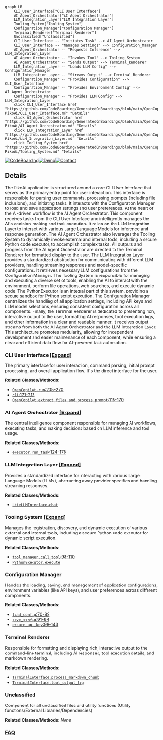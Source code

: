```mermaid
graph LR
    CLI_User_Interface["CLI User Interface"]
    AI_Agent_Orchestrator["AI Agent Orchestrator"]
    LLM_Integration_Layer["LLM Integration Layer"]
    Tooling_System["Tooling System"]
    Configuration_Manager["Configuration Manager"]
    Terminal_Renderer["Terminal Renderer"]
    Unclassified["Unclassified"]
    CLI_User_Interface -- "Initiates Task" --> AI_Agent_Orchestrator
    CLI_User_Interface -- "Manages Settings" --> Configuration_Manager
    AI_Agent_Orchestrator -- "Requests Inference" --> LLM_Integration_Layer
    AI_Agent_Orchestrator -- "Invokes Tool" --> Tooling_System
    AI_Agent_Orchestrator -- "Sends Output" --> Terminal_Renderer
    LLM_Integration_Layer -- "Loads LLM Config" --> Configuration_Manager
    LLM_Integration_Layer -- "Streams Output" --> Terminal_Renderer
    Configuration_Manager -- "Provides Configuration" --> CLI_User_Interface
    Configuration_Manager -- "Provides Environment Config" --> AI_Agent_Orchestrator
    Configuration_Manager -- "Provides LLM Config" --> LLM_Integration_Layer
    click CLI_User_Interface href "https://github.com/CodeBoarding/GeneratedOnBoardings/blob/main/OpenCopilot-PikoAi/CLI_User_Interface.md" "Details"
    click AI_Agent_Orchestrator href "https://github.com/CodeBoarding/GeneratedOnBoardings/blob/main/OpenCopilot-PikoAi/AI_Agent_Orchestrator.md" "Details"
    click LLM_Integration_Layer href "https://github.com/CodeBoarding/GeneratedOnBoardings/blob/main/OpenCopilot-PikoAi/LLM_Integration_Layer.md" "Details"
    click Tooling_System href "https://github.com/CodeBoarding/GeneratedOnBoardings/blob/main/OpenCopilot-PikoAi/Tooling_System.md" "Details"
```

[![CodeBoarding](https://img.shields.io/badge/Generated%20by-CodeBoarding-9cf?style=flat-square)](https://github.com/CodeBoarding/CodeBoarding)[![Demo](https://img.shields.io/badge/Try%20our-Demo-blue?style=flat-square)](https://www.codeboarding.org/diagrams)[![Contact](https://img.shields.io/badge/Contact%20us%20-%20contact@codeboarding.org-lightgrey?style=flat-square)](mailto:contact@codeboarding.org)

## Details

The PikoAi application is structured around a core CLI User Interface that serves as the primary entry point for user interaction. This interface is responsible for parsing user commands, processing prompts (including file inclusions), and initiating tasks. It interacts with the Configuration Manager to load and save application settings and user preferences. At the heart of the AI-driven workflow is the AI Agent Orchestrator. This component receives tasks from the CLI User Interface and intelligently manages the AI's decision-making and task execution. It relies on the LLM Integration Layer to interact with various Large Language Models for inference and response generation. The AI Agent Orchestrator also leverages the Tooling System to dynamically invoke external and internal tools, including a secure Python code executor, to accomplish complex tasks. All outputs and progress from the AI Agent Orchestrator are directed to the Terminal Renderer for formatted display to the user. The LLM Integration Layer provides a standardized abstraction for communicating with different LLM providers, handling streaming responses and model-specific configurations. It retrieves necessary LLM configurations from the Configuration Manager. The Tooling System is responsible for managing and executing a diverse set of tools, enabling the AI to interact with the environment, perform file operations, web searches, and execute dynamic code. The PythonExecutor is an integral part of this system, providing a secure sandbox for Python script execution. The Configuration Manager centralizes the handling of all application settings, including API keys and LLM model selections, ensuring consistent configuration across all components. Finally, the Terminal Renderer is dedicated to presenting rich, interactive output to the user, formatting AI responses, tool execution logs, and other information in a clear and readable manner. It receives output streams from both the AI Agent Orchestrator and the LLM Integration Layer. This architecture promotes modularity, allowing for independent development and easier maintenance of each component, while ensuring a clear and efficient data flow for AI-powered task automation.

### CLI User Interface [[Expand]](./CLI_User_Interface.md)
The primary interface for user interaction, command parsing, initial prompt processing, and overall application flow. It's the direct interface for the user.


**Related Classes/Methods**:

- <a href="https://github.com/nihaaaar22/OpenCopilot-PikoAi/blob/mainSrc/OpenCopilot.py#L205-L270" target="_blank" rel="noopener noreferrer">`OpenCopilot.run`:205-270</a>
- <a href="https://github.com/nihaaaar22/OpenCopilot-PikoAi/blob/mainSrc/cli.py#L171-L213" target="_blank" rel="noopener noreferrer">`cli`:171-213</a>
- <a href="https://github.com/nihaaaar22/OpenCopilot-PikoAi/blob/mainSrc/OpenCopilot.py#L115-L170" target="_blank" rel="noopener noreferrer">`OpenCopilot.extract_files_and_process_prompt`:115-170</a>


### AI Agent Orchestrator [[Expand]](./AI_Agent_Orchestrator.md)
The central intelligence component responsible for managing AI workflows, executing tasks, and making decisions based on LLM inference and tool usage.


**Related Classes/Methods**:

- <a href="https://github.com/nihaaaar22/OpenCopilot-PikoAi/blob/mainSrc/Agents/Executor/executor.py#L124-L178" target="_blank" rel="noopener noreferrer">`executor.run_task`:124-178</a>


### LLM Integration Layer [[Expand]](./LLM_Integration_Layer.md)
Provides a standardized interface for interacting with various Large Language Models (LLMs), abstracting away provider specifics and handling streaming responses.


**Related Classes/Methods**:

- <a href="https://github.com/nihaaaar22/OpenCopilot-PikoAi/blob/mainSrc/llm_interface/llm.py" target="_blank" rel="noopener noreferrer">`LiteLLMInterface.chat`</a>


### Tooling System [[Expand]](./Tooling_System.md)
Manages the registration, discovery, and dynamic execution of various external and internal tools, including a secure Python code executor for dynamic script execution.


**Related Classes/Methods**:

- <a href="https://github.com/nihaaaar22/OpenCopilot-PikoAi/blob/mainSrc/Tools/tool_manager.py#L98-L110" target="_blank" rel="noopener noreferrer">`tool_manager.call_tool`:98-110</a>
- <a href="https://github.com/nihaaaar22/OpenCopilot-PikoAi/blob/mainSrc/Env/python_executor.py" target="_blank" rel="noopener noreferrer">`PythonExecutor.execute`</a>


### Configuration Manager
Handles the loading, saving, and management of application configurations, environment variables (like API keys), and user preferences across different components.


**Related Classes/Methods**:

- <a href="https://github.com/nihaaaar22/OpenCopilot-PikoAi/blob/mainSrc/cli.py#L70-L89" target="_blank" rel="noopener noreferrer">`load_config`:70-89</a>
- <a href="https://github.com/nihaaaar22/OpenCopilot-PikoAi/blob/mainSrc/cli.py#L91-L94" target="_blank" rel="noopener noreferrer">`save_config`:91-94</a>
- <a href="https://github.com/nihaaaar22/OpenCopilot-PikoAi/blob/mainSrc/cli.py#L98-L143" target="_blank" rel="noopener noreferrer">`ensure_api_key`:98-143</a>


### Terminal Renderer
Responsible for formatting and displaying rich, interactive output to the command-line terminal, including AI responses, tool execution details, and markdown rendering.


**Related Classes/Methods**:

- <a href="https://github.com/nihaaaar22/OpenCopilot-PikoAi/blob/mainSrc/Utils/ter_interface.py" target="_blank" rel="noopener noreferrer">`TerminalInterface.process_markdown_chunk`</a>
- <a href="https://github.com/nihaaaar22/OpenCopilot-PikoAi/blob/mainSrc/Utils/ter_interface.py" target="_blank" rel="noopener noreferrer">`TerminalInterface.tool_output_log`</a>


### Unclassified
Component for all unclassified files and utility functions (Utility functions/External Libraries/Dependencies)


**Related Classes/Methods**: _None_



### [FAQ](https://github.com/CodeBoarding/GeneratedOnBoardings/tree/main?tab=readme-ov-file#faq)